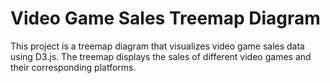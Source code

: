 # Video Game Sales Treemap Diagram

This project is a treemap diagram that visualizes video game sales data using D3.js. The treemap displays the sales of different video games and their corresponding platforms.


